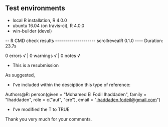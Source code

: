 ## Test environments
* local R installation, R 4.0.0
* ubuntu 16.04 (on travis-ci), R 4.0.0
* win-builder (devel)

-- R CMD check results -------------------- scrollrevealR 0.1.0 ----
Duration: 23.7s

0 errors √ | 0 warnings √ | 0 notes √

* This is a resubmission

As suggested, 

+ I've included within the desciption this type of reference: 

Authors@R: 
    person(given = "Mohamed El Fodil Ihaddaden",
           family = "Ihaddaden",
           role = c("aut", "cre"),
           email = "ihaddaden.fodeil@gmail.com")
           
           
+ I've modified the T to TRUE


Thank you very much for your comments. 

